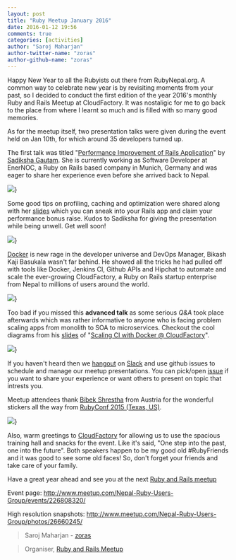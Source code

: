 ```yaml
---
layout: post
title: "Ruby Meetup January 2016"
date: 2016-01-12 19:56
comments: true
categories: [activities]
author: "Saroj Maharjan"
author-twitter-name: "zoras"
author-github-name: "zoras"
---
```

Happy New Year to all the Rubyists out there from RubyNepal.org. A common way to celebrate new year is by revisiting moments from your past, so I decided to conduct the first edition of the year 2016's monthly Ruby and Rails Meetup at CloudFactory. It was nostaligic for me to go back to the place from where I learnt so much and is filled with so many good memories.

As for the meetup itself, two presentation talks were given during the event held on Jan 10th, for which around 35 developers turned up.

The first talk was titled "[Performance Improvement of Rails Application](https://github.com/RubyNepal/rorh/issues/9)" by [Sadiksha Gautam](https://twitter.com/sadikshagautam). She is currently working as Software Developer at EnerNOC, a Ruby on Rails based company in Munich, Germany and was eager to share her experience even before she arrived back to Nepal.

![](http://photos2.meetupstatic.com/photos/event/a/f/8/a/600_445784938.jpeg)}

Some good tips on profiling, caching and optimization were shared along with her [slides](http://files.meetup.com/18762323/Performance_Improvement_Sadiksha_Gautam-Ruby_Nepal_Meetup-Jan_10.pdf) which you can sneak into your Rails app and claim your performance bonus raise. Kudos to Sadiksha for giving the presentation while being unwell. Get well soon!

![](http://photos3.meetupstatic.com/photos/event/b/a/0/0/600_445787616.jpeg)}

[Docker](https://www.docker.com/) is new rage in the developer universe and DevOps Manager, Bikash Kaji Basukala wasn't far behind. He showed all the tricks he had pulled off with tools like Docker, Jenkins CI, Github APIs and Hipchat to automate and scale the ever-growing CloudFactory, a Ruby on Rails startup enterprise from Nepal to millions of users around the world.

![](http://photos4.meetupstatic.com/photos/event/a/f/b/4/600_445784980.jpeg)}

Too bad if you missed this **advanced talk** as some serious *Q&A* took place afterwards which was rather informative to anyone who is facing problem scaling apps from monolith to SOA to microservices. Checkout the cool diagrams from his [slides](https://bit.ly/scaling_ci_with_dockers) of "[Scaling CI with Docker @ CloudFactory](https://github.com/RubyNepal/rorh/issues/12)".

![](http://photos4.meetupstatic.com/photos/event/a/f/f/9/highres_445785049.jpeg)}

If you haven't heard then we [hangout](https://rubynepal-slack.herokuapp.com/) on [Slack](https://rubynepal.slack.com/) and use github issues to schedule and manage our meetup presentations. You can pick/open [issue](https://github.com/RubyNepal/rorh/issues) if you want to share your experience or want others to present on topic that intrests you.

Meetup attendees thank [Bibek Shrestha](https://twitter.com/bibstha) from Austria for the wonderful stickers all the way from [RubyConf 2015 (Texas, US)](http://confreaks.tv/events/rubyconf2015).

![](http://photos2.meetupstatic.com/photos/event/9/e/c/0/600_445480640.jpeg)}

Also, warm greetings to [CloudFactory](http://www.cloudfactory.com/home) for allowing us to use the spacious training hall and snacks for the event. Like it's said, "One step into the past, one into the future". Both speakers happen to be my good old #RubyFriends and it was good to see some old faces! So, don't forget your friends and take care of your family.

Have a great year ahead and see you at the next [Ruby and Rails meetup](http://www.meetup.com/Nepal-Ruby-Users-Group/)

Event page: http://www.meetup.com/Nepal-Ruby-Users-Group/events/226808320/

High resolution snapshots: http://www.meetup.com/Nepal-Ruby-Users-Group/photos/26660245/

> Saroj Maharjan - [zoras](https://twitter.com/zoraslapen)

> Organiser, [Ruby and Rails Meetup](http://www.meetup.com/Nepal-Ruby-Users-Group/)
